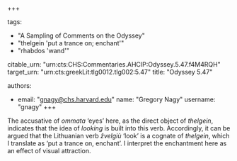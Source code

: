 +++

tags:
- "A Sampling of Comments on the Odyssey"
- "thelgein &#39;put a trance on; enchant&#39;"
- "rhabdos &#39;wand&#39;"

citable_urn: "urn:cts:CHS:Commentaries.AHCIP:Odyssey.5.47.f4M4RQH"
target_urn: "urn:cts:greekLit:tlg0012.tlg002:5.47"
title: "Odyssey 5.47"

authors:
- email: "gnagy@chs.harvard.edu"
  name: "Gregory Nagy"
  username: "gnagy"
+++

<p>The accusative of <em>ommata</em> ‘eyes’ here, as the direct object of <em>thelgein</em>, indicates that the idea of <em>looking</em> is built into this verb. Accordingly, it can be argued that the Lithuanian verb <em>žvelgiù </em>‘look’ is a cognate of <em>thelgein</em>, which I translate as ‘put a trance on, enchant’. I interpret the enchantment here as an effect of visual attraction. </p>